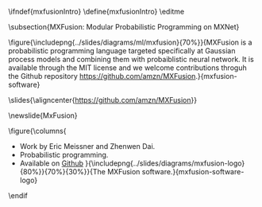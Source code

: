 \ifndef{mxfusionIntro}
\define{mxfusionIntro}
\editme

\subsection{MXFusion: Modular Probabilistic Programming on MXNet}

\figure{\includepng{../slides/diagrams/ml/mxfusion}{70%}}{MXFusion is a probabilistic programming language targeted specifically at Gaussian process models and combining them with probaiblistic neural network. It is available through the MIT license and we welcome contributions throguh the Github repository <https://github.com/amzn/MXFusion>.}{mxfusion-software}

\slides{\aligncenter{<https://github.com/amzn/MXFusion>}}

\newslide{MxFusion}

\figure{\columns{
* Work by Eric Meissner and Zhenwen Dai.
* Probabilistic programming.
* Available on [Github](https://github.com/amzn/mxfusion)
}{\includepng{../slides/diagrams/mxfusion-logo}{80%}}{70%}{30%}}{The MXFusion software.}{mxfusion-software-logo}

\endif
